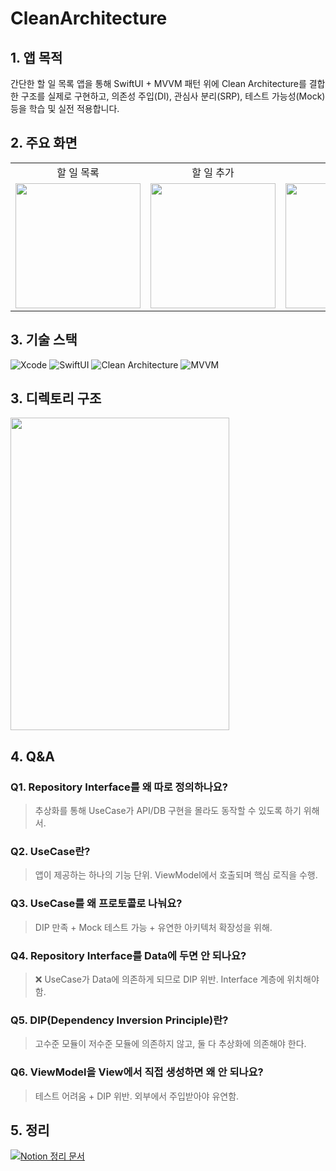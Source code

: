 # CleanArchitecture

## 1. 앱 목적
간단한 할 일 목록 앱을 통해 SwiftUI + MVVM 패턴 위에 Clean Architecture를 결합한 구조를 실제로 구현하고, 의존성 주입(DI), 관심사 분리(SRP), 테스트 가능성(Mock) 등을 학습 및 실전 적용합니다.

## 2. 주요 화면
<table>
  <tr>
    <td align="center">할 일 목록</td>
    <td align="center">할 일 추가</td>
    <td align="center">할 일 완료</td>
    <td align="center">할 일 삭제</td>
  </tr>
  <tr>
    <td><img src="image-6.png" width="200"/></td>
    <td><img src="image-5.png" width="200"/></td>
    <td><img src="image-4.png" width="200"/></td>
    <td><img src="image-3.png" width="200"/></td>
  </tr>
</table>

## 3. 기술 스택
![Xcode](https://img.shields.io/badge/Xcode-blue?logo=xcode&logoColor=white)
![SwiftUI](https://img.shields.io/badge/SwiftUI-%F0%9F%90%9B-blue)
![Clean Architecture](https://img.shields.io/badge/Architecture-Clean--Architecture-brightgreen)
![MVVM](https://img.shields.io/badge/Pattern-MVVM-orange)


## 3. 디렉토리 구조
<img src = "image-2.png" width = "350" height = "500">

## 4. Q&A

### Q1. Repository Interface를 왜 따로 정의하나요?
> 추상화를 통해 UseCase가 API/DB 구현을 몰라도 동작할 수 있도록 하기 위해서.

### Q2. UseCase란?
> 앱이 제공하는 하나의 기능 단위. ViewModel에서 호출되며 핵심 로직을 수행.

### Q3. UseCase를 왜 프로토콜로 나눠요?
> DIP 만족 + Mock 테스트 가능 + 유연한 아키텍처 확장성을 위해.

### Q4. Repository Interface를 Data에 두면 안 되나요?
> ❌ UseCase가 Data에 의존하게 되므로 DIP 위반. Interface 계층에 위치해야 함.

### Q5. DIP(Dependency Inversion Principle)란?
> 고수준 모듈이 저수준 모듈에 의존하지 않고, 둘 다 추상화에 의존해야 한다.

### Q6. ViewModel을 View에서 직접 생성하면 왜 안 되나요?
> 테스트 어려움 + DIP 위반. 외부에서 주입받아야 유연함.


## 5. 정리
[![Notion 정리 문서](https://img.shields.io/badge/Notion-📘%20정리%20노트-000000?style=for-the-badge&logo=notion&logoColor=white)](https://www.notion.so/Clean-Architecture-App-1f60448b33a080bea06aff67bde4608f?pvs=4)

